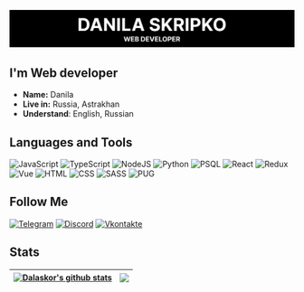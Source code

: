 ![Header](https://github.com/Dalaskor/Dalaskor/blob/main/assets/header.png?raw=true)

## I'm Web developer

- **Name:** Danila
- **Live in:** Russia, Astrakhan
- **Understand**: English, Russian

## Languages and Tools

![JavaScript](https://img.shields.io/badge/-JavaScript-000000?style=for-the-badge&logo=JavaScript)
![TypeScript](https://img.shields.io/badge/-TypeScript-000000?style=for-the-badge&logo=TypeScript)
![NodeJS](https://img.shields.io/badge/-NodeJs-000000?style=for-the-badge&logo=node.js)
![Python](https://img.shields.io/badge/-python-000000?style=for-the-badge&logo=python)
![PSQL](https://img.shields.io/badge/-psql-000000?style=for-the-badge&logo=postgresql)
![React](https://img.shields.io/badge/-react-000000?style=for-the-badge&logo=react)
![Redux](https://img.shields.io/badge/-redux-000000?style=for-the-badge&logo=redux)
![Vue](https://img.shields.io/badge/-Vue.js-000000?style=for-the-badge&logo=Vue.js)
![HTML](https://img.shields.io/badge/-HTML-000000?style=for-the-badge&logo=HTML5)
![CSS](https://img.shields.io/badge/-CSS-000000?style=for-the-badge&logo=CSS3&logoColor=2965F1)
![SASS](https://img.shields.io/badge/-SASS-000000?style=for-the-badge&logo=SASS)
![PUG](https://img.shields.io/badge/-PUG-000000?style=for-the-badge&logo=PUG)

## Follow Me

[![Telegram](https://img.shields.io/badge/-Telegram-000000?style=for-the-badge&logo=Telegram)](https://t.me/dalasprog)
[![Discord](https://img.shields.io/badge/-Discord-000000?style=for-the-badge&logo=Discord)](https://discordapp.com/users/851380986302562324/)
[![Vkontakte](https://img.shields.io/badge/-Vkontakte-000000?style=for-the-badge&logo=VK)](https://vk.com/dalaskord)

## Stats

| <a href="https://github.com/anuraghazra/github-readme-stats"><img align="center" src="https://github-readme-stats-nu-beige.vercel.app/api?username=dalaskor&show_icons=true&include_all_commits=true&theme=radical&hide_border=true" alt="Dalaskor's github stats" /></a> | <a href="https://github.com/anuraghazra/github-readme-stats"><img align="center" src="https://github-readme-stats-nu-beige.vercel.app/api/top-langs/?username=Dalaskor&layout=compact&theme=radical&hide_border=true" /></a> |
| ------------------------------------------------------------------------------------------------------------------------------------------------------------------------------------------------------------------------------------------------------------------ | ---------------------------------------------------------------------------------------------------------------------------------------------------------------------------------------------------------------------- |